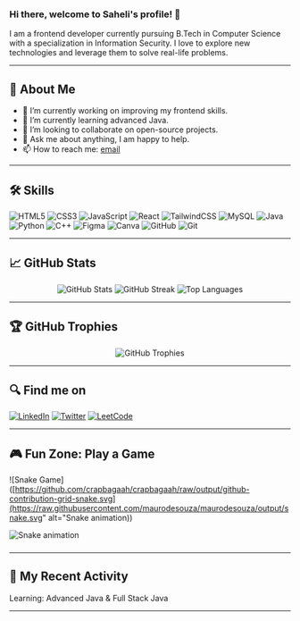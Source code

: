 ### Hi there, welcome to Saheli's profile! 👋

<!--
**crapbagaah/crapbagaah** is a ✨ _special_ ✨ repository because its `README.md` (this file) appears on your GitHub profile.

Here are some ideas to get you started: 

<h1 align="center">Hi 👋, I'm Saheli</h1>
<p align="left"> <img src="https://komarev.com/ghpvc/?username=crapbagaah&label=Profile%20views&color=0e75b6&style=flat" alt="crapbagaah" /> </p>

<p align="left"> <a href="[![trophy](https://github-profile-trophy.vercel.app/?username=ryo-ma&theme=onedark)](https://github.com/ryo-ma/github-profile-trophy)"><img src="https://github-profile-trophy.vercel.app/?username=crapbagaah" alt="crapbagaah" /></a> </p>

- 👯 I’m looking to collaborate on **webpage designing**

<!-- - 👨‍💻 All of my projects are available at [https://sahelisahoo.netlify.app/](https://sahelisahoo.netlify.app/)

- 📫 How to reach me **sahelisahoo1809@gmail.com**

<!-- - 📄 Know about my experiences [https://drive.google.com/file/d/17NnZype1_XevHhXfmx5o3QbgJXomUscq/view?usp=sharing](https://drive.google.com/file/d/17NnZype1_XevHhXfmx5o3QbgJXomUscq/view?usp=sharing)

<h3 align="left">Connect with me:</h3>
<p align="left">
<a href="https://twitter.com/crapbagaah" target="blank"><img align="center" src="https://raw.githubusercontent.com/rahuldkjain/github-profile-readme-generator/master/src/images/icons/Social/twitter.svg" alt="crapbagaah" height="30" width="40" /></a>
<a href="https://linkedin.com/in/sahelisahoo" target="blank"><img align="center" src="https://raw.githubusercontent.com/rahuldkjain/github-profile-readme-generator/master/src/images/icons/Social/linked-in-alt.svg" alt="sahelisahoo" height="30" width="40" /></a>
<a href="https://www.leetcode.com/sahsah" target="blank"><img align="center" src="https://raw.githubusercontent.com/rahuldkjain/github-profile-readme-generator/master/src/images/icons/Social/leet-code.svg" alt="sahsah" height="30" width="40" /></a>
</p>

<h3 align="left">Languages and Tools:</h3>
<p align="left"> <a href="https://getbootstrap.com" target="_blank" rel="noreferrer"> <img src="https://raw.githubusercontent.com/devicons/devicon/master/icons/bootstrap/bootstrap-plain-wordmark.svg" alt="bootstrap" width="40" height="40"/> </a> <a href="https://www.w3schools.com/css/" target="_blank" rel="noreferrer"> <img src="https://raw.githubusercontent.com/devicons/devicon/master/icons/css3/css3-original-wordmark.svg" alt="css3" width="40" height="40"/> </a> <a href="https://www.figma.com/" target="_blank" rel="noreferrer"> <img src="https://www.vectorlogo.zone/logos/figma/figma-icon.svg" alt="figma" width="40" height="40"/> </a> <a href="https://git-scm.com/" target="_blank" rel="noreferrer"> <img src="https://www.vectorlogo.zone/logos/git-scm/git-scm-icon.svg" alt="git" width="40" height="40"/> </a> <a href="https://www.w3.org/html/" target="_blank" rel="noreferrer"> <img src="https://raw.githubusercontent.com/devicons/devicon/master/icons/html5/html5-original-wordmark.svg" alt="html5" width="40" height="40"/> </a> <a href="https://www.java.com" target="_blank" rel="noreferrer"> <img src="https://raw.githubusercontent.com/devicons/devicon/master/icons/java/java-original.svg" alt="java" width="40" height="40"/> </a> <a href="https://developer.mozilla.org/en-US/docs/Web/JavaScript" target="_blank" rel="noreferrer"> <img src="https://raw.githubusercontent.com/devicons/devicon/master/icons/javascript/javascript-original.svg" alt="javascript" width="40" height="40"/> </a> <a href="https://www.mysql.com/" target="_blank" rel="noreferrer"> <img src="https://raw.githubusercontent.com/devicons/devicon/master/icons/mysql/mysql-original-wordmark.svg" alt="mysql" width="40" height="40"/> </a> <a href="https://reactjs.org/" target="_blank" rel="noreferrer"> <img src="https://raw.githubusercontent.com/devicons/devicon/master/icons/react/react-original-wordmark.svg" alt="react" width="40" height="40"/> </a> <a href="https://tailwindcss.com/" target="_blank" rel="noreferrer"> <img src="https://www.vectorlogo.zone/logos/tailwindcss/tailwindcss-icon.svg" alt="tailwind" width="40" height="40"/> </a> </p>

<p><img align="left" src="https://github-readme-stats.vercel.app/api/top-langs?username=crapbagaah&show_icons=true&locale=en&layout=compact" alt="crapbagaah" /></p>

<p>&nbsp;<img align="center" src="https://github-readme-stats.vercel.app/api?username=crapbagaah&show_icons=true&locale=en" alt="crapbagaah" /></p>

<p><img align="center" src="https://github-readme-streak-stats.herokuapp.com/?user=crapbagaah&" alt="crapbagaah" /></p>--> 


<!--![Header](https://your-header-image-url.com)-->

I am a frontend developer currently pursuing B.Tech in Computer Science with a specialization in Information Security. I love to explore new technologies and leverage them to solve real-life problems.

---

## 🚀 About Me

- 🔭 I’m currently working on improving my frontend skills.
- 🌱 I’m currently learning advanced Java.
- 👯 I’m looking to collaborate on open-source projects.
- 💬 Ask me about anything, I am happy to help.
- 📫 How to reach me: [email](mailto:sahelisahoo1809@gmail.com)

---

## 🛠️ Skills

![HTML5](https://img.shields.io/badge/html5-%23E34F26.svg?style=for-the-badge&logo=html5&logoColor=white)
![CSS3](https://img.shields.io/badge/css3-%231572B6.svg?style=for-the-badge&logo=css3&logoColor=white)
![JavaScript](https://img.shields.io/badge/javascript-%23323330.svg?style=for-the-badge&logo=javascript&logoColor=%23F7DF1E)
![React](https://img.shields.io/badge/react-%2320232a.svg?style=for-the-badge&logo=react&logoColor=%2361DAFB)
![TailwindCSS](https://img.shields.io/badge/tailwindcss-%2338B2AC.svg?style=for-the-badge&logo=tailwind-css&logoColor=white)
![MySQL](https://img.shields.io/badge/mysql-%2300f.svg?style=for-the-badge&logo=mysql&logoColor=white)
![Java](https://img.shields.io/badge/java-%23ED8B00.svg?style=for-the-badge&logo=java&logoColor=white)
![Python](https://img.shields.io/badge/python-%233776AB.svg?style=for-the-badge&logo=python&logoColor=white)
![C++](https://img.shields.io/badge/c++-%2300599C.svg?style=for-the-badge&logo=c%2B%2B&logoColor=white)
![Figma](https://img.shields.io/badge/figma-%23F24E1E.svg?style=for-the-badge&logo=figma&logoColor=white)
![Canva](https://img.shields.io/badge/canva-%2300C4CC.svg?style=for-the-badge&logo=canva&logoColor=white)
![GitHub](https://img.shields.io/badge/github-%23121011.svg?style=for-the-badge&logo=github&logoColor=white)
![Git](https://img.shields.io/badge/git-%23F05033.svg?style=for-the-badge&logo=git&logoColor=white)

---

## 📈 GitHub Stats

<p align="center">
  <img src="https://github-readme-stats.vercel.app/api?username=crapbagaah&show_icons=true&theme=radical" alt="GitHub Stats" />
  <img src="https://github-readme-streak-stats.herokuapp.com/?user=crapbagaah&theme=radical" alt="GitHub Streak" />
  <img src="https://github-readme-stats.vercel.app/api/top-langs/?username=crapbagaah&layout=compact&theme=radical" alt="Top Languages" />
</p>

---

## 🏆 GitHub Trophies

<p align="center">
  <img src="https://github-profile-trophy.vercel.app/?username=crapbagaah&theme=radical" alt="GitHub Trophies" />
</p>

---

## 🔍 Find me on

[![LinkedIn](https://img.shields.io/badge/LinkedIn-%230A66C2.svg?style=for-the-badge&logo=linkedin&logoColor=white)](https://www.linkedin.com/in/sahelisahoo)
[![Twitter](https://img.shields.io/badge/Twitter-%231DA1F2.svg?style=for-the-badge&logo=twitter&logoColor=white)](https://twitter.com/crapbagaah)
[![LeetCode](https://img.shields.io/badge/LeetCode-%23FFA116.svg?style=for-the-badge&logo=leetcode&logoColor=white)](https://leetcode.com/sahsah)

---

## 🎮 Fun Zone: Play a Game

![Snake Game]([https://github.com/crapbagaah/crapbagaah/raw/output/github-contribution-grid-snake.svg](https://raw.githubusercontent.com/maurodesouza/maurodesouza/output/snake.svg" alt="Snake animation))



<img src="https://raw.githubusercontent.com/maurodesouza/maurodesouza/output/snake.svg" alt="Snake animation" />

###

---

## 📅 My Recent Activity

Learning:
Advanced Java &
Full Stack Java

---





